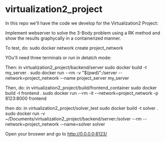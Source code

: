 # virtualization2_project
In this repo we'll have the code we develop for the Virtualization2 Project:

Implement webserver to solve the 3-Body problem using a RK method and show the results graphycally in a containerized manner.


To test, do:
sudo docker network create project_network

YOu'll need three terminals or run in detatch mode:

Then:
in  virtualization2_project/backend/server
sudo docker build -t my_server .
sudo docker run --rm  -v "$(pwd)":/server --network=project_network --name project_server my_server

Then, do:
in virtualization2_project/build/frontend_container
sudo docker build -t frontend .
sudo docker run --rm -it --network=project_network -p 8123:8000 frontend


then do:
in virtualization2_project/solver_test
sudo docker build -t solver .
sudo docker run -v ~/Documents/virtualization2_project/backend/server:/solver --rm --network=project_network --name=solver solver



Open your broswer and go to http://0.0.0.0:8123/
